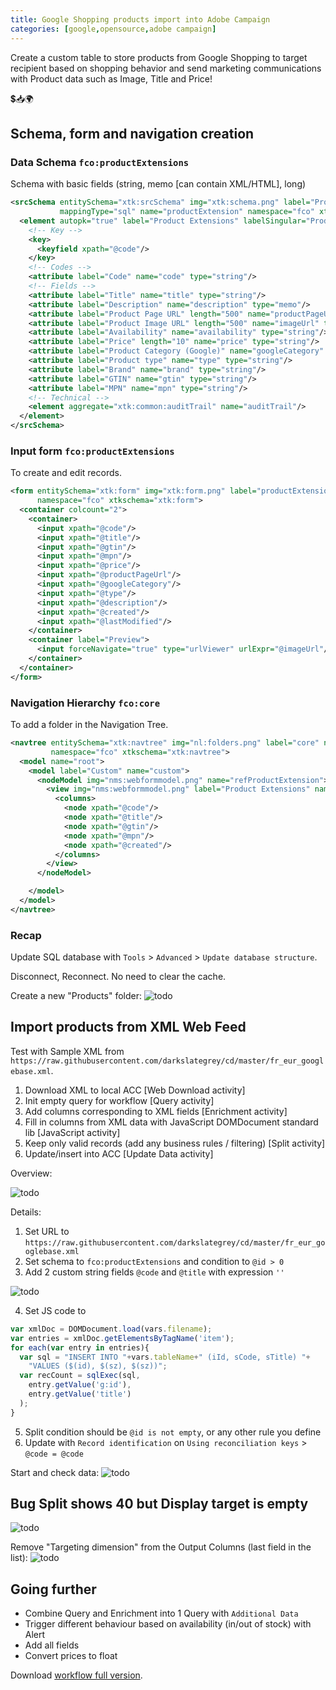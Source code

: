 ```yaml
---
title: Google Shopping products import into Adobe Campaign
categories: [google,opensource,adobe campaign]
---
```


Create a custom table to store products from Google Shopping to target recipient based on shopping behavior 
and send marketing communications with Product data such as Image, Title and Price!

<p class="text-center">💲📥🌍</p>

<!--more-->

## Schema, form and navigation creation

### Data Schema `fco:productExtensions`

Schema with basic fields (string, memo [can contain XML/HTML], long)

```xml
<srcSchema entitySchema="xtk:srcSchema" img="xtk:schema.png" label="Product Extensions"
           mappingType="sql" name="productExtension" namespace="fco" xtkschema="xtk:srcSchema">
  <element autopk="true" label="Product Extensions" labelSingular="Product Extension" name="productExtension">
    <!-- Key -->
    <key>
      <keyfield xpath="@code"/>
    </key>
    <!-- Codes -->
    <attribute label="Code" name="code" type="string"/>
    <!-- Fields -->
    <attribute label="Title" name="title" type="string"/>
    <attribute label="Description" name="description" type="memo"/>
    <attribute label="Product Page URL" length="500" name="productPageUrl" type="string"/>
    <attribute label="Product Image URL" length="500" name="imageUrl" type="string"/>
    <attribute label="Availability" name="availability" type="string"/>
    <attribute label="Price" length="10" name="price" type="string"/>
    <attribute label="Product Category (Google)" name="googleCategory" type="string"/>
    <attribute label="Product type" name="type" type="string"/>
    <attribute label="Brand" name="brand" type="string"/>
    <attribute label="GTIN" name="gtin" type="string"/>
    <attribute label="MPN" name="mpn" type="string"/>
    <!-- Technical -->
    <element aggregate="xtk:common:auditTrail" name="auditTrail"/>
  </element>
</srcSchema>
```

### Input form `fco:productExtensions`

To create and edit records.

```xml
<form entitySchema="xtk:form" img="xtk:form.png" label="productExtension" name="productExtension"
      namespace="fco" xtkschema="xtk:form">
  <container colcount="2">
    <container>
      <input xpath="@code"/>
      <input xpath="@title"/>
      <input xpath="@gtin"/>
      <input xpath="@mpn"/>
      <input xpath="@price"/>
      <input xpath="@productPageUrl"/>
      <input xpath="@googleCategory"/>
      <input xpath="@type"/>
      <input xpath="@description"/>
      <input xpath="@created"/>
      <input xpath="@lastModified"/>
    </container>
    <container label="Preview">
      <input forceNavigate="true" type="urlViewer" urlExpr="@imageUrl"/>
    </container>
  </container>
</form>
```

### Navigation Hierarchy `fco:core`

To add a folder in the Navigation Tree.

```xml
<navtree entitySchema="xtk:navtree" img="nl:folders.png" label="core" name="core"
         namespace="fco" xtkschema="xtk:navtree">
  <model name="root">
    <model label="Custom" name="custom">
      <nodeModel img="nms:webformmodel.png" name="refProductExtension">
        <view img="nms:webformmodel.png" label="Product Extensions" name="listdet" schema="fco:productExtension" type="listdet">
          <columns>
            <node xpath="@code"/>
            <node xpath="@title"/>
            <node xpath="@gtin"/>
            <node xpath="@mpn"/>
            <node xpath="@created"/>
          </columns>
        </view>
      </nodeModel>

    </model>
  </model>
</navtree>
```

### Recap

Update SQL database with `Tools` > `Advanced` > `Update database structure`.

Disconnect, Reconnect. No need to clear the cache.

Create a new "Products" folder:
![todo](/assets/images/2020/acc-google-shopping-product-import-ui.jpg)

## Import products from XML Web Feed

Test with Sample XML from `https://raw.githubusercontent.com/darkslategrey/cd/master/fr_eur_googlebase.xml`.

1. Download XML to local ACC [Web Download activity]
1. Init empty query for workflow [Query activity] 
1. Add columns corresponding to XML fields [Enrichment activity]
1. Fill in columns from XML data with JavaScript DOMDocument standard lib [JavaScript activity]
1. Keep only valid records (add any business rules / filtering) [Split activity]
1. Update/insert into ACC [Update Data activity]

Overview:

![todo](/assets/images/2020/acc-google-shopping-product-import-workflow.jpg)


Details:
1. Set URL to `https://raw.githubusercontent.com/darkslategrey/cd/master/fr_eur_googlebase.xml`
1. Set schema to `fco:productExtensions` and condition to `@id > 0`
1. Add 2 custom string fields `@code` and `@title` with expression `''`

![todo](/assets/images/2020/acc-google-shopping-product-import-enrichment.jpg)

4. Set JS code to
```js
var xmlDoc = DOMDocument.load(vars.filename);
var entries = xmlDoc.getElementsByTagName('item');
for each(var entry in entries){
  var sql = "INSERT INTO "+vars.tableName+" (iId, sCode, sTitle) "+
    "VALUES ($(id), $(sz), $(sz))";
  var recCount = sqlExec(sql, 
    entry.getValue('g:id'),
    entry.getValue('title')
  );
}
```
5. Split condition should be `@id is not empty`, or any other rule you define
6. Update with `Record identification` on `Using reconciliation keys` > `@code = @code`

Start and check data:
![todo](/assets/images/2020/acc-google-shopping-product-import-final-ui.jpg)

## Bug Split shows 40 but Display target is empty

![todo](/assets/images/2020/acc-google-shopping-product-import-target-empty.jpg)

Remove "Targeting dimension" from the Output Columns (last field in the list):
![todo](/assets/images/2020/acc-google-shopping-product-import-target-ok.jpg)

## Going further
- Combine Query and Enrichment into 1 Query with `Additional Data`
- Trigger different behaviour based on availability (in/out of stock) with Alert
- Add all fields
- Convert prices to float

Download [workflow full version](/assets/adobe-campaign/20200106-google-shopping-import-workflow.xml).
